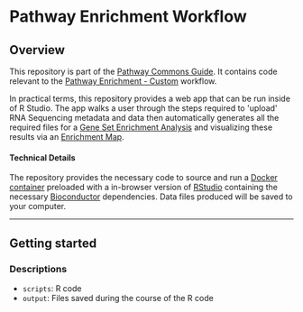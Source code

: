 # Pathway Enrichment Workflow

## Overview

This repository is part of the [Pathway Commons Guide](http://pathwaycommons.github.io/guide/). It contains code relevant to the [Pathway Enrichment - Custom](http://pathwaycommons.github.io/guide/workflows/pathway_enrichment_custom/index/) workflow.

In practical terms, this repository provides a web app that can be run inside of R Studio. The app walks a user through the steps required to 'upload' RNA Sequencing metadata and data then automatically generates all the required files for a [Gene Set Enrichment Analysis](http://pathwaycommons.github.io/guide/workflows/pathway_enrichment_gdc/identify_pathways/) and visualizing these results via an [Enrichment Map](http://apps.cytoscape.org/apps/enrichmentmap).


#### Technical Details

The repository provides the necessary code to source and run a [Docker container](https://hub.docker.com/r/jvwong/pc_guide_rstudio/) preloaded with a in-browser version of [RStudio](https://hub.docker.com/r/rocker/rstudio/) containing the necessary [Bioconductor](https://www.bioconductor.org/) dependencies. Data files produced will be saved to your computer.

---

## Getting started

### Descriptions

- `scripts`: R code
- `output`: Files saved during the course of the R code
